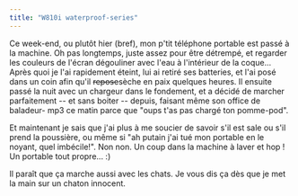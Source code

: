 ```yaml
---
title: "W810i waterproof-series"
---
```


Ce week-end, ou plutôt hier (bref), mon p'tit téléphone portable est passé à
la machine. Oh pas longtemps, juste assez pour être détrempé, et regarder les
couleurs de l'écran dégouliner avec l'eau à l'intérieur de la coque... Après
quoi je l'ai rapidement éteint, lui ai retiré ses batteries, et l'ai posé dans
un coin afin qu'il <s>repose</s>sèche en paix quelques heures. Il ensuite
passé la nuit avec un chargeur dans le fondement, et a décidé de marcher
parfaitement -- et sans boiter -- depuis, faisant même son office de baladeur-
mp3 ce matin parce que "oups t'as pas chargé ton pomme-pod".

Et maintenant je sais que j'ai plus à me soucier de savoir s'il est sale ou
s'il prend la poussière, ou même si "ah putain j'ai tué mon portable en le
noyant, quel imbécile!". Non non. Un coup dans la machine à laver et hop ! Un
portable tout propre... :)

Il paraît que ça marche aussi avec les chats. Je vous dis ça dès que je met la
main sur un chaton innocent.

